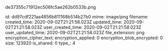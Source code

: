 de37355c71912ec506fc5ae262b0533b.png

id: dd97cdf221aa4856b811168b514b27b0
mime: image/png
filename: 
created_time: 2020-09-02T21:21:58.023Z
updated_time: 2020-09-02T21:21:58.023Z
user_created_time: 2020-09-02T21:21:58.023Z
user_updated_time: 2020-09-02T21:21:58.023Z
file_extension: png
encryption_cipher_text: 
encryption_applied: 0
encryption_blob_encrypted: 0
size: 123920
is_shared: 0
type_: 4